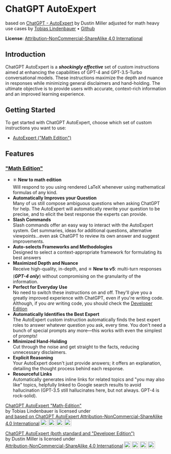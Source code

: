 # ChatGPT AutoExpert
based on [ChatGPT - AutoExpert](https://github.com/spdustin/ChatGPT-AutoExpert) by Dustin Miller
adjusted for math heavy use cases by [Tobias Lindenbauer](https://tobias.lindenbauer.me) • [Github](https://github.com/Liqs-v2)

**License**: [Attribution-NonCommercial-ShareAlike 4.0 International](https://creativecommons.org/licenses/by-nc-sa/4.0/)

## Introduction
ChatGPT AutoExpert is a **_shockingly effective_** set of custom instructions aimed at enhancing the capabilities of GPT-4 and GPT-3.5-Turbo conversational models. These instructions maximize the depth and nuance in responses while minimizing general disclaimers and hand-holding. The ultimate objective is to provide users with accurate, context-rich information and an improved learning experience.

## Getting Started
To get started with ChatGPT AutoExpert, choose which set of custom instructions you want to use:

* [AutoExpert ("Math Edition")](math-edition)<br>

## Features

### ["Math Edition"](math-edition)
- ✳️ **New to math edition** <br>
    Will respond to you using rendered LaTeX whenever using mathematical formulas of any kind.
- **Automatically Improves your Question**<br>
    Many of us still compose ambiguous questions when asking ChatGPT for help. The AutoExpert will automatically rewrite your question to be precise, and to elicit the best response the experts can provide.
- **Slash Commands**<br>
    Slash commands offer an easy way to interact with the AutoExpert system. Get summaries, ideas for additional questions, alternative viewpoints…even ask ChatGPT to review its own answer and suggest improvements.
- **Auto-selects Frameworks and Methodologies**<br>
    Designed to select a context-appropriate framework for formulating its best answers
- **Maximized Depth and Nuance**<br>
    Receive high-quality, in-depth, and ✳️ **New to v5**: multi-turn responses (_**GPT-4 only**_) without compromising on the granularity of the information.
- **Perfect for Everyday Use**<br>
    No need to switch these instructions on and off. They'll give you a greatly improved experience with ChatGPT, even if you're writing code. Although, if you _are_ writing code, you should check the [Developer Edition](developer-edition)
- **Automatically Identifies the Best Expert**<br>
    The AutoExpert custom instruction automatically finds the best expert roles to answer whatever question you ask, every time. You don't need a bunch of special prompts any more—this works with even the simplest of prompts!
- **Minimized Hand-Holding**<br>
    Cut through the noise and get straight to the facts, reducing unnecessary disclaimers.
- **Explicit Reasoning**<br>
    Your AutoExpert doesn't just provide answers; it offers an explanation, detailing the thought process behind each response.
- **Resourceful Links**<br>
    Automatically generates inline links for related topics and "you may also like" topics, helpfully linked to Google search results to avoid hallucination (GPT-3.5 still hallucinates here, but not always. GPT-4 is rock-solid).

<p xmlns:cc="http://creativecommons.org/ns#" xmlns:dct="http://purl.org/dc/terms/"><a property="dct:title" rel="cc:attributionURL" href="https://github.com/spdustin/ChatGPT-AutoExpert/">ChatGPT AutoExpert "Math-Edition"</a><br/>by <span property="cc:attributionName">Tobias Lindenbauer</span> is licensed under <a href="http://creativecommons.org/licenses/by-nc-sa/4.0/?ref=chooser-v1" target="_blank" rel="license noopener noreferrer" style="display:inline-block;"> and based on ChatGPT AutoExpert Attribution-NonCommercial-ShareAlike 4.0 International<img style="height:22px!important;margin-left:3px;vertical-align:text-bottom;" src="https://mirrors.creativecommons.org/presskit/icons/cc.svg?ref=chooser-v1"><img style="height:22px!important;margin-left:3px;vertical-align:text-bottom;" src="https://mirrors.creativecommons.org/presskit/icons/by.svg?ref=chooser-v1"><img style="height:22px!important;margin-left:3px;vertical-align:text-bottom;" src="https://mirrors.creativecommons.org/presskit/icons/nc.svg?ref=chooser-v1"><img style="height:22px!important;margin-left:3px;vertical-align:text-bottom;" src="https://mirrors.creativecommons.org/presskit/icons/sa.svg?ref=chooser-v1"></a></p>
<p xmlns:cc="http://creativecommons.org/ns#" xmlns:dct="http://purl.org/dc/terms/"><a property="dct:title" rel="cc:attributionURL" href="https://github.com/spdustin/ChatGPT-AutoExpert/">ChatGPT AutoExpert (both standard and "Developer Edition")</a><br/>by <span property="cc:attributionName">Dustin Miller</span> is licensed under <a href="http://creativecommons.org/licenses/by-nc-sa/4.0/?ref=chooser-v1" target="_blank" rel="license noopener noreferrer" style="display:inline-block;">Attribution-NonCommercial-ShareAlike 4.0 International<img style="height:22px!important;margin-left:3px;vertical-align:text-bottom;" src="https://mirrors.creativecommons.org/presskit/icons/cc.svg?ref=chooser-v1"><img style="height:22px!important;margin-left:3px;vertical-align:text-bottom;" src="https://mirrors.creativecommons.org/presskit/icons/by.svg?ref=chooser-v1"><img style="height:22px!important;margin-left:3px;vertical-align:text-bottom;" src="https://mirrors.creativecommons.org/presskit/icons/nc.svg?ref=chooser-v1"><img style="height:22px!important;margin-left:3px;vertical-align:text-bottom;" src="https://mirrors.creativecommons.org/presskit/icons/sa.svg?ref=chooser-v1"></a></p>
